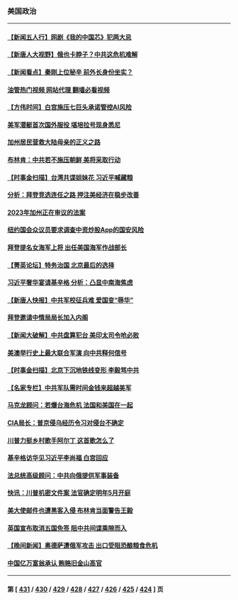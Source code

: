 ### 美国政治
---
#### [【新闻五人行】网剧《我的中国芯》犯两大忌](../../pages/ncid1078159/n14040094.md?07230845) 
#### [【新唐人大视野】俄也卡脖子？中共这危机难解](../../pages/ncid1078159/n14040088.md?07230845) 
#### [【新闻看点】秦刚上位秘辛 前外长身份坐实？](../../pages/ncid1078159/n14040041.md?07230845) 
#### [油管热门视频 网站代理 翻墙必看视频](http://138.2.39.72:81/youtube.html?epic-marker?07230845)
#### [【方伟时间】白宫施压七巨头承诺管控AI风险](../../pages/ncid1078159/n14040044.md?07230845) 
#### [美军潜艇首次国外服役 堪培拉号现身悉尼](../../pages/ncid1078159/n14040010.md?07230845) 
#### [加州居民营救大陆母亲的正义之路](../../pages/ncid1078159/n14039928.md?07230845) 
#### [布林肯：中共若不施压朝鲜 美将采取行动](../../pages/ncid1078159/n14040025.md?07230845) 
#### [【时事金扫描】台湾共谍姐妹花 习近平喊藏粮](../../pages/ncid1078159/n14039977.md?07230845) 
#### [分析：拜登竞选连任之路 押注美经济在稳步改善](../../pages/ncid1078159/n14039729.md?07230845) 
#### [2023年加州正在审议的法案](../../pages/ncid1078159/n14039926.md?07230845) 
#### [纽约国会众议员要求调查中资炒股App的国安风险](../../pages/ncid1078159/n14039791.md?07230845) 
#### [拜登提名女海军上将 出任美国海军作战部长](../../pages/ncid1078159/n14039724.md?07230845) 
#### [【菁英论坛】特务治国 北京最后的选择](../../pages/ncid1078159/n14039693.md?07230845) 
#### [习近平奢华宴请基辛格 分析：凸显中南海焦虑](../../pages/ncid1078159/n14039627.md?07230845) 
#### [【新唐人快报】中共军校征兵难 爱国变“辱华”](../../pages/ncid1078159/n14039657.md?07230845) 
#### [拜登邀请中情局局长加入内阁](../../pages/ncid1078159/n14039654.md?07230845) 
#### [【新闻大破解】中共盘算犯台 美印太司令呛必败](../../pages/ncid1078159/n14039523.md?07230845) 
#### [美澳举行史上最大联合军演 向中共释何信号](../../pages/ncid1078159/n14039536.md?07230845) 
#### [【时事金扫描】北京下沉地铁线变形 李毅骂中共](../../pages/ncid1078159/n14039515.md?07230845) 
#### [【名家专栏】中共军队需时间金钱来超越美军](../../pages/ncid1078159/n14036181.md?07230845) 
#### [马克龙顾问：若爆台海危机 法国和美国在一起](../../pages/ncid1078159/n14039554.md?07230845) 
#### [CIA局长：普京侵乌经历令习对侵台不确定](../../pages/ncid1078159/n14039518.md?07230845) 
#### [川普力挺乡村歌手阿尔丁 这首歌怎么了](../../pages/ncid1078159/n14039509.md?07230845) 
#### [基辛格访华见习近平李尚福 白宫回应](../../pages/ncid1078159/n14039478.md?07230845) 
#### [法总统高级顾问：中共向俄提供军事装备](../../pages/ncid1078159/n14039522.md?07230845) 
#### [快讯：川普机密文件案 法官确定明年5月开庭](../../pages/ncid1078159/n14039484.md?07230845) 
#### [美大使邮件也遭黑客入侵 布林肯当面警告王毅](../../pages/ncid1078159/n14039388.md?07230845) 
#### [英国宣布取消五国免签 阻中共间谍乘隙而入](../../pages/ncid1078159/n14039360.md?07230845) 
#### [【晚间新闻】奥德萨遭俄军攻击 出口受阻恐酿粮食危机](../../pages/ncid1078159/n14039305.md?07230845) 
#### [中国亿万富翁承认 贿赂旧金山高官](../../pages/ncid1078159/n14039179.md?07230845) 

---
#### 第 [ [431](./431.md?07230845) / [430](./430.md?07230845) / [429](./429.md?07230845) / [428](./428.md?07230845) / [427](./427.md?07230845) / [426](./426.md?07230845) / [425](./425.md?07230845) / [424](./424.md?07230845) ] 页
